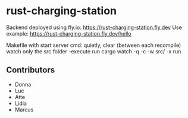 # rust-charging-station

Backend deployed using fly.io: <https://rust-charging-station.fly.dev>
Use example: <https://rust-charging-station.fly.dev/hello>

Makefile with start server cmd: quietly, clear (between each recompile) watch only the src folder -execute run
cargo watch -q -c -w src/ -x run

## Contributors

- Donna
- Luc
- Atte
- Lidia
- Marcus
